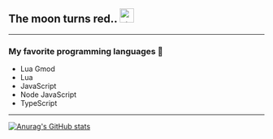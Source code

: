 ## The moon turns red.. <img src="https://emoji.gg/assets/emoji/7303-livgasm.png" width="28px" alt="<3">

____

### My favorite programming languages 💚

- Lua Gmod
- Lua
- JavaScript
- Node JavaScript
- TypeScript

____




[![Anurag's GitHub stats](https://github-readme-stats.vercel.app/api?username=7eximmortal&show_icons=true&theme=tokyonight&show_owner=fasle)](https://github.com/anuraghazra/github-readme-stats)